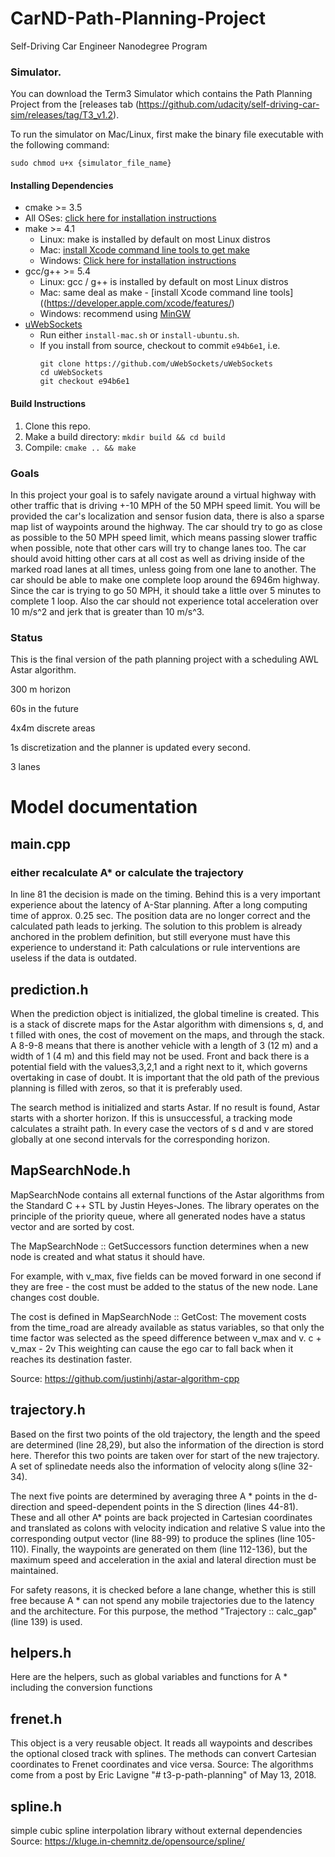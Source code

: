 # CarND-Path-Planning-Project
Self-Driving Car Engineer Nanodegree Program
   
### Simulator.
You can download the Term3 Simulator which contains the Path Planning Project from the [releases tab (https://github.com/udacity/self-driving-car-sim/releases/tag/T3_v1.2).  

To run the simulator on Mac/Linux, first make the binary file executable with the following command:
```shell
sudo chmod u+x {simulator_file_name}
```
#### Installing Dependencies

* cmake >= 3.5
 * All OSes: [click here for installation instructions](https://cmake.org/install/)
* make >= 4.1
  * Linux: make is installed by default on most Linux distros
  * Mac: [install Xcode command line tools to get make](https://developer.apple.com/xcode/features/)
  * Windows: [Click here for installation instructions](http://gnuwin32.sourceforge.net/packages/make.htm)
* gcc/g++ >= 5.4
  * Linux: gcc / g++ is installed by default on most Linux distros
  * Mac: same deal as make - [install Xcode command line tools]((https://developer.apple.com/xcode/features/)
  * Windows: recommend using [MinGW](http://www.mingw.org/)
* [uWebSockets](https://github.com/uWebSockets/uWebSockets)
  * Run either `install-mac.sh` or `install-ubuntu.sh`.
  * If you install from source, checkout to commit `e94b6e1`, i.e.
    ```
    git clone https://github.com/uWebSockets/uWebSockets
    cd uWebSockets
    git checkout e94b6e1
    ```

#### Build Instructions

1. Clone this repo.
2. Make a build directory: `mkdir build && cd build`
3. Compile: `cmake .. && make`

### Goals
In this project your goal is to safely navigate around a virtual highway with other traffic that is driving +-10 MPH of the 50 MPH speed limit. You will be provided the car's localization and sensor fusion data, there is also a sparse map list of waypoints around the highway. The car should try to go as close as possible to the 50 MPH speed limit, which means passing slower traffic when possible, note that other cars will try to change lanes too. The car should avoid hitting other cars at all cost as well as driving inside of the marked road lanes at all times, unless going from one lane to another. The car should be able to make one complete loop around the 6946m highway. Since the car is trying to go 50 MPH, it should take a little over 5 minutes to complete 1 loop. Also the car should not experience total acceleration over 10 m/s^2 and jerk that is greater than 10 m/s^3.

### Status
This is the final version of the path planning project with a scheduling AWL Astar algorithm.

300 m horizon

60s in the future

4x4m discrete areas

1s discretization and the planner is updated every second.

3 lanes

# Model documentation
## main.cpp
### either recalculate A* or calculate the trajectory
In line 81 the decision is made on the timing. Behind this is a very important experience about the latency of A-Star planning.
After a long computing time of approx. 0.25 sec. The position data are no longer correct and the calculated path leads to jerking. The solution to this problem is already anchored in the problem definition, but still everyone must have this experience to understand it: Path calculations or rule interventions are useless if the data is outdated.

## prediction.h
When the prediction object is initialized, the global timeline is created. This is a stack of discrete maps for the Astar algorithm with dimensions s, d, and t filled with ones, the cost of movement on the maps, and through the stack. A 8-9-8 means that there is another vehicle with a length of 3 (12 m) and a width of 1 (4 m) and this field may not be used. Front and back there is a potential field with the values ​​3,3,2,1 and a right next to it, which governs overtaking in case of doubt. It is important that the old path of the previous planning is filled with zeros, so that it is preferably used.

The search method is initialized and starts Astar. If no result is found, Astar starts with a shorter horizon. If this is unsuccessful, a tracking mode calculates a straiht path. In every case the vectors of s d and v are stored globally at one second intervals for the corresponding horizon.


## MapSearchNode.h
MapSearchNode contains all external functions of the
Astar algorithms from the Standard C ++ STL by Justin Heyes-Jones. The library operates on the principle of the priority queue, where all generated nodes have a status vector and are sorted by cost.

The MapSearchNode :: GetSuccessors function determines when a new node is created and what status it should have.

For example, with v_max, five fields can be moved forward in one second if they are free - the cost must be added to the status of the new node. Lane changes cost double.

The cost is defined in MapSearchNode :: GetCost:
The movement costs from the time_road are already available as status variables, so that only the time factor was selected as the speed difference between v_max and v.
c + v_max - 2v
This weighting can cause the ego car to fall back when it reaches its destination faster.

Source: https://github.com/justinhj/astar-algorithm-cpp

## trajectory.h
Based on the first two points of the old trajectory, the length and the speed are determined (line 28,29), but also the information of the direction is stord here. Therefor this two points are taken over for start of the new trajectory. A set of splinedate needs also the information of velocity along s(line 32-34).

The next five points are determined by averaging three A * points in the d-direction and speed-dependent points in the S direction (lines 44-81). These and all other A* points are back projected in Cartesian coordinates and translated as colons with velocity indication and relative S value into the corresponding output vector (line 88-99) to produce the splines (line 105-110). Finally, the waypoints are generated on them (line 112-136), but the maximum speed and acceleration in the axial and lateral direction must be maintained.

For safety reasons, it is checked before a lane change, whether this is still free because A * can not spend any mobile trajectories due to the latency and the architecture. For this purpose, the method "Trajectory :: calc_gap" (line 139) is used.

## helpers.h
Here are the helpers, such as global variables and functions for A * including the conversion functions

## frenet.h
This object is a very reusable object. It reads all waypoints and describes the optional closed track with splines. The methods can convert Cartesian coordinates to Frenet coordinates and vice versa.
Source: The algorithms come from a post by Eric Lavigne "# t3-p-path-planning" of May 13, 2018.

## spline.h
simple cubic spline interpolation library without external dependencies
Source: https://kluge.in-chemnitz.de/opensource/spline/


